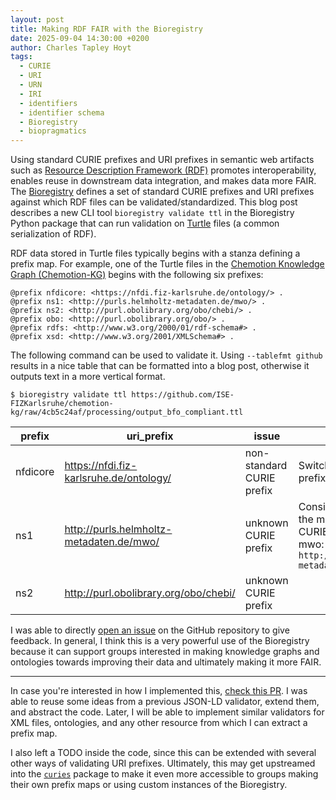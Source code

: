 ```yaml
---
layout: post
title: Making RDF FAIR with the Bioregistry
date: 2025-09-04 14:30:00 +0200
author: Charles Tapley Hoyt
tags:
  - CURIE
  - URI
  - URN
  - IRI
  - identifiers
  - identifier schema
  - Bioregistry
  - biopragmatics
---
```


Using standard CURIE prefixes and URI prefixes in semantic web artifacts such as
[Resource Description Framework (RDF)](https://en.wikipedia.org/wiki/Resource_Description_Framework)
promotes interoperability, enables reuse in downstream data integration, and
makes data more FAIR. The [Bioregistry](https://bioregistry.io) defines a set of
standard CURIE prefixes and URI prefixes against which RDF files can be
validated/standardized. This blog post describes a new CLI tool
`bioregistry validate ttl` in the Bioregistry Python package that can run
validation on [Turtle](<https://en.wikipedia.org/wiki/Turtle_(syntax)>) files (a
common serialization of RDF).

RDF data stored in Turtle files typically begins with a stanza defining a prefix
map. For example, one of the Turtle files in the
[Chemotion Knowledge Graph (Chemotion-KG)](https://github.com/ISE-FIZKarlsruhe/chemotion-kg/tree/4cb5c24af6494d66fb8cd849921131dbc789c163>)
begins with the following six prefixes:

```turtle
@prefix nfdicore: <https://nfdi.fiz-karlsruhe.de/ontology/> .
@prefix ns1: <http://purls.helmholtz-metadaten.de/mwo/> .
@prefix ns2: <http://purl.obolibrary.org/obo/chebi/> .
@prefix obo: <http://purl.obolibrary.org/obo/> .
@prefix rdfs: <http://www.w3.org/2000/01/rdf-schema#> .
@prefix xsd: <http://www.w3.org/2001/XMLSchema#> .
```

The following command can be used to validate it. Using `--tablefmt github`
results in a nice table that can be formatted into a blog post, otherwise it
outputs text in a more vertical format.

```console
$ bioregistry validate ttl https://github.com/ISE-FIZKarlsruhe/chemotion-kg/raw/4cb5c24af/processing/output_bfo_compliant.ttl
```

| prefix   | uri_prefix                               | issue                     | solution                                                                                                          |
| -------- | ---------------------------------------- | ------------------------- | ----------------------------------------------------------------------------------------------------------------- |
| nfdicore | https://nfdi.fiz-karlsruhe.de/ontology/  | non-standard CURIE prefix | Switch to standard prefix: nfdi.core                                                                              |
| ns1      | http://purls.helmholtz-metadaten.de/mwo/ | unknown CURIE prefix      | Consider switching to the more specific CURIE/URI prefix pair mwo: `http://purls.helmholtz-metadaten.de/mwo/mwo_` |
| ns2      | http://purl.obolibrary.org/obo/chebi/    | unknown CURIE prefix      |                                                                                                                   |

I was able to directly
[open an issue](https://github.com/ISE-FIZKarlsruhe/chemotion-kg/issues/2) on
the GitHub repository to give feedback. In general, I think this is a very
powerful use of the Bioregistry because it can support groups interested in
making knowledge graphs and ontologies towards improving their data and
ultimately making it more FAIR.

---

In case you're interested in how I implemented this,
[check this PR](https://github.com/biopragmatics/bioregistry/pull/1670). I was
able to reuse some ideas from a previous JSON-LD validator, extend them, and
abstract the code. Later, I will be able to implement similar validators for XML
files, ontologies, and any other resource from which I can extract a prefix map.

I also left a TODO inside the code, since this can be extended with several
other ways of validating URI prefixes. Ultimately, this may get upstreamed into
the [`curies`](https://github.com/biopragmatics/curies) package to make it even
more accessible to groups making their own prefix maps or using custom instances
of the Bioregistry.
